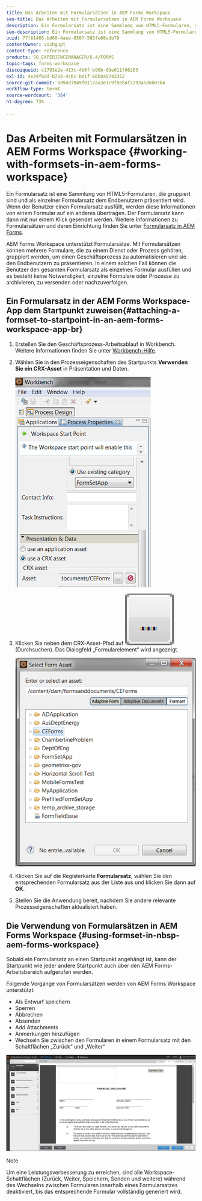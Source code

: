 ```yaml
---
title: Das Arbeiten mit Formularsätzen in AEM Forms Workspace
seo-title: Das Arbeiten mit Formularsätzen in AEM Forms Workspace
description: Ein Formularsatz ist eine Sammlung von HTML5-Formularen, die gruppiert sind und als einzelner Formularsatz dem Endbenutzern präsentiert wird. Erfahren Sie, wie Sie mit Formularsätzen in AEM Forms Workspace arbeiten können.
seo-description: Ein Formularsatz ist eine Sammlung von HTML5-Formularen, die gruppiert sind und als einzelner Formularsatz dem Endbenutzern präsentiert wird. Erfahren Sie, wie Sie mit Formularsätzen in AEM Forms Workspace arbeiten können.
uuid: 77f81465-bd60-4aee-8507-585fe08adb78
contentOwner: vishgupt
content-type: reference
products: SG_EXPERIENCEMANAGER/6.4/FORMS
topic-tags: forms-workspace
discoiquuid: c1793e2e-413c-4b6f-b96b-09e011f06263
exl-id: 4e39f6dd-b7a3-4c6c-be1f-66b9a5743352
source-git-commit: bd94d3949f0117aa3e1c9f0e84f7293a5d6b03b4
workflow-type: tm+mt
source-wordcount: '384'
ht-degree: 73%

---
```


# Das Arbeiten mit Formularsätzen in AEM Forms Workspace {#working-with-formsets-in-aem-forms-workspace}

Ein Formularsatz ist eine Sammlung von HTML5-Formularen, die gruppiert sind und als einzelner Formularsatz dem Endbenutzern präsentiert wird. Wenn der Benutzer einen Formularsatz ausfüllt, werden diese Informationen von einem Formular auf ein anderes übertragen. Der Formularsatz kann dann mit nur einem Klick gesendet werden. Weitere Informationen zu Formularsätzen und deren Einrichtung finden Sie unter [Formularsatz in AEM Forms](/help/forms/using/formset-in-aem-forms.md).

AEM Forms Workspace unterstützt Formularsätze. Mit Formularsätzen können mehrere Formulare, die zu einem Dienst oder Prozess gehören, gruppiert werden, um einen Geschäftsprozess zu automatisieren und sie den Endbenutzern zu präsentieren. In einem solchen Fall können die Benutzer den gesamten Formularsatz als einzelnes Formular ausfüllen und es besteht keine Notwendigkeit, einzelne Formulare oder Prozesse zu archivieren, zu versenden oder nachzuverfolgen.

## Ein Formularsatz in der AEM Forms Workspace-App dem Startpunkt zuweisen{#attaching-a-formset-to-startpoint-in-an-aem-forms-workspace-app-br} 

1. Erstellen Sie den Geschäftsprozess-Arbeitsablauf in Workbench. Weitere Informationen finden Sie unter [Workbench-Hilfe](https://www.adobe.com/go/learn_aemforms_workbench_63).
1. Wählen Sie in den Prozesseigenschaften des Startpunkts **Verwenden Sie ein CRX-Asset** in Präsentation und Daten.

   ![3-1](assets/1-1.png)

1. Klicken Sie neben dem CRX-Asset-Pfad auf ![Durchsuchen](assets/browse.png) (Durchsuchen). Das Dialogfeld „Formularelement“ wird angezeigt.

   ![2](assets/2.png)

1. Klicken Sie auf die Registerkarte **Formularsatz**, wählen Sie den entsprechenden Formularsatz aus der Liste aus und klicken Sie dann auf **OK**.

1. Stellen Sie die Anwendung bereit, nachdem Sie andere relevante Prozesseigenschaften aktualisiert haben.

## Die Verwendung von Formularsätzen in AEM Forms Workspace {#using-formset-in-nbsp-aem-forms-workspace}

Sobald ein Formularsatz an einen Startpunkt angehängt ist, kann der Startpunkt wie jeder andere Startpunkt auch über den AEM Forms-Arbeitsbereich aufgerufen werden.

Folgende Vorgänge von Formularsätzen werden von AEM Forms Workspace unterstützt:

* Als Entwurf speichern
* Sperren
* Abbrechen
* Absenden
* Add Attachments
* Anmerkungen hinzufügen
* Wechseln Sie zwischen den Formularen in einem Formularsatz mit den Schaltflächen „Zurück“ und „Weiter“

![3-1](assets/3-1.png)

>[!NOTE]
>
>Um eine Leistungsverbesserung zu erreichen, sind alle Workspace-Schaltflächen (Zurück, Weiter, Speichern, Senden und weitere) während des Wechselns zwischen Formularen innerhalb eines Formularsatzes deaktiviert, bis das entsprechende Formular vollständig generiert wird.
